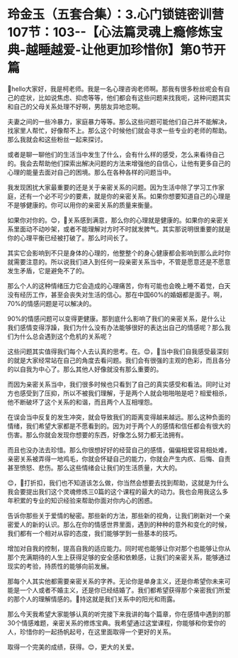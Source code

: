 # 玲金玉（五套合集）：3.心门锁链密训营 107节：103--【心法篇灵魂上瘾修炼宝典-越睡越爱-让他更加珍惜你】第0节开篇

🎼hello大家好，我是柯老师。我是一名心理咨询老师啊。那我有很多粉丝呢会有自己的症状，比如说焦虑、抑虑等等，他们都会有这些问题来找我呃，这种问题其实和自己的父母关系处理不好啊，男朋友异地恋啊。

夫妻之间的一些冷暴力，家庭暴力等等。那么这些问题可能他们自己并不能解决，找家里人帮忙，好像帮不上。那么这个时候他们就会寻求一些专业的老师的帮助。那么我就会和这些粉丝一起来探讨。

或者是聊一聊他们的生活当中发生了什么，会有什么样的感受，怎么来看待自己的。我会去帮助他们探索出解决问题的方法来增强他的自信心，让他有更多自己的心理的能量去面对自己的困境。那么在各种各样的问题当中。

我发现困扰大家最重要的还是关于亲密关系的问题。因为生活中除了学习工作家庭，还有一个必不可少的要素，就是你的亲密关系。如果你想要知道自己的心理是不是够健康的。你可以用你的亲密关系的质量来衡量。

如果你对你的。😊，🎼关系感到满意，那么你的心理就是健康的。如果你的亲密关系里面动不动吵架，或者不能理解对方时不时就发脾气。其实那说明很重要的就是你的心理平衡已经被打破了。那么时间长了。

其实它会影响到不只是身体的心理的，他整整个的身心健康都会影响到那么此时你就需要注意的。所以说我们进入到任何一段亲密关系当中，不管是愿意还是不愿意发生矛盾，它是避免不了的。

那么个人的这种情绪压力它会造成的心理痛苦，你有可能也会晚上睡不着觉，白天没有经历工作，甚至会丧失对生活的信心。那在中国60%的婚姻都是面子。啊，70%的情感问题是可以解决的。

90%的情感问题可以变得更健康。那到底什么影响了我们的亲密关系，是什么让我们感情变得浮躁，我们为什么没有办法能够很好的表达出自己的情感呢？那么我们为什么总会遇到这个危机的关系呢？

这些问题其实值得我们每个人去认真的思考。在。😊，🎼当中我们自我感受最深刻的就是大家经常站在自己的角度去看问题。我们会有很强的主观的色彩，而且各分的以自我为中心了。那么其他人好像就没有那么重要的。

而因为亲密关系当中，我们很多时候也只看到了自己的真实感受和看法。同时让对方也感受到了压抑，所以不被我们理解，于是两个人就会啪啪啪是吧？相爱相杀，他不断破坏了这个关系的和谐，而且两个人互相埋怨。

在误会当中反复的发生冲突，就会导致我们的距离变得越来越远。那么这种负面的情绪，我们希望大家都是不愿看到的。因为对于两个人的感情和信任都会有很大的伤害。那么你就会发现你想要的东西，好像怎么努力都无法拥有。

而且也没办法去珍惜。那么你很想好好的经营自己的感情，偏偏相爱容易相处难，亲密关系被弄得一地鸡毛，你就会怀疑自己的能力，你就会产生内疚、后悔、自责甚至愤怒、悲伤。那么这些情绪会让我们的生活质量，大大的。

😊，🎼打折扣，我们也不知道该怎么做，你当然会想要去找到帮助，这就是为什么我会要提出我们这个灵魂修炼三0篇的这个课程的最大的动力。我也会用我这么多年积累的专业的知识经验来帮助你面对你内心的困惑。

告诉你那些关于爱情的秘密。那些新的方法，那些新的视角，让我们刷新对一个亲密爱人的新的认识。那么在你的情感世界里面，遇到的种种的意外和变化的时候，我们都有一个相对从容的态度，我们能够学到一些基本的技巧。

增加对自我的控制，提高自我的适应能力。同时呢也能够让你对那个也能够让你从那个充满期待的人生上获得足够的安全感和依赖感，让我们的亲密关系，能够通过现实的考验，持质性的能够向前发展。

那每个人其实他都需要亲密关系的字养。无论你是单身主义，还是你希望你未来可能是一个人或者不婚主义，还是你已经结婚了。我们都希望获得那个亲密我们所爱的那个人的理解情感的。🎼持这就是我们关系中的阳光和雨露。

那么今天我希望大家能够认真的听完接下来我讲的每个篇章，你在感情中遇到的那30个情感难题，亲密关系的修炼宝典。我希望通过这堂课程，你能够和你爱你的人，珍惜你的一起扬帆起号，在这里面取得一个更好的关系。

取得一个完美的成绩，获得。😊，更大的关爱。